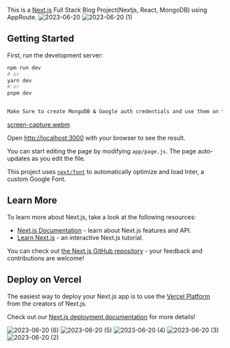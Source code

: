 This is a [Next.js](https://nextjs.org/) Full Stack Blog Project(Nextjs, React, MongoDB) using AppRoute.
![2023-06-20](https://github.com/SANKARAMDAS/next_new/assets/31897843/9c94ada3-7e26-4535-9a21-d878ea5e551e)
![2023-06-20 (1)](https://github.com/SANKARAMDAS/next_new/assets/31897843/1ddeb761-d845-4700-9e11-57bbcb6d942a)

## Getting Started

First, run the development server:

```bash
npm run dev
# or
yarn dev
# or
pnpm dev


Make Sure to create MongoDB & Google auth credentials and use them on the .env file. 
```


[screen-capture.webm](https://github.com/SANKARAMDAS/next_new/assets/31897843/04b7993a-188f-4327-81c1-ed175a12cd29)

Open [http://localhost:3000](http://localhost:3000) with your browser to see the result.

You can start editing the page by modifying `app/page.js`. The page auto-updates as you edit the file.

This project uses [`next/font`](https://nextjs.org/docs/basic-features/font-optimization) to automatically optimize and load Inter, a custom Google Font.

## Learn More

To learn more about Next.js, take a look at the following resources:

- [Next.js Documentation](https://nextjs.org/docs) - learn about Next.js features and API.
- [Learn Next.js](https://nextjs.org/learn) - an interactive Next.js tutorial.

You can check out [the Next.js GitHub repository](https://github.com/vercel/next.js/) - your feedback and contributions are welcome!

## Deploy on Vercel

The easiest way to deploy your Next.js app is to use the [Vercel Platform](https://vercel.com/new?utm_medium=default-template&filter=next.js&utm_source=create-next-app&utm_campaign=create-next-app-readme) from the creators of Next.js.

Check out our [Next.js deployment documentation](https://nextjs.org/docs/deployment) for more details!



![2023-06-20 (6)](https://github.com/SANKARAMDAS/next_new/assets/31897843/0284e641-1983-4d24-8c30-011345a608fd)
![2023-06-20 (5)](https://github.com/SANKARAMDAS/next_new/assets/31897843/cc48732e-a6ad-48bc-a1db-4f64ccdbde24)
![2023-06-20 (4)](https://github.com/SANKARAMDAS/next_new/assets/31897843/20f32555-1426-4ae9-8d4b-af09893f9def)
![2023-06-20 (3)](https://github.com/SANKARAMDAS/next_new/assets/31897843/a0df0807-e514-4f38-b9ad-c4c358f65d3c)
![2023-06-20 (2)](https://github.com/SANKARAMDAS/next_new/assets/31897843/f8a3af07-1ac4-420e-b2c9-0154375a9f2a)



